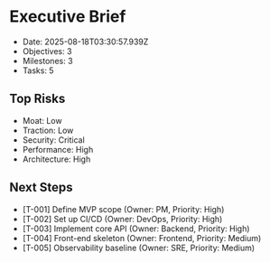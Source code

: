 # Executive Brief

- Date: 2025-08-18T03:30:57.939Z
- Objectives: 3
- Milestones: 3
- Tasks: 5

## Top Risks
- Moat: Low
- Traction: Low
- Security: Critical
- Performance: High
- Architecture: High

## Next Steps
- [T-001] Define MVP scope (Owner: PM, Priority: High)
- [T-002] Set up CI/CD (Owner: DevOps, Priority: High)
- [T-003] Implement core API (Owner: Backend, Priority: High)
- [T-004] Front-end skeleton (Owner: Frontend, Priority: Medium)
- [T-005] Observability baseline (Owner: SRE, Priority: Medium)